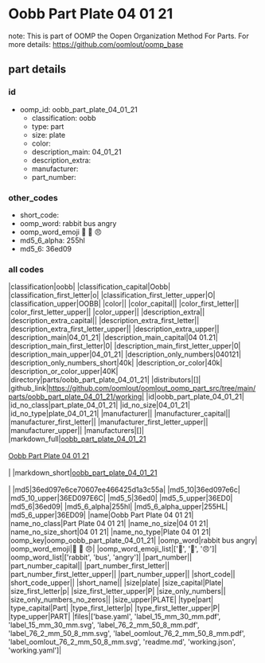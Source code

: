 # Oobb Part Plate 04 01 21  

note: This is part of OOMP the Oopen Organization Method For Parts. For more details: https://github.com/oomlout/oomp_base

##  part details





### id
* oomp_id: oobb_part_plate_04_01_21
  * classification: oobb
  * type: part
  * size: plate
  * color: 
  * description_main: 04_01_21
  * description_extra: 
  * manufacturer: 
  * part_number: 

### other_codes
* short_code: 
* oomp_word: rabbit bus angry
* oomp_word_emoji :rabbit: :bus: :angry:
* md5_6_alpha: 255hl
* md5_6: 36ed09

### all codes 
|classification|oobb|
|classification_capital|Oobb|
|classification_first_letter|o|
|classification_first_letter_upper|O|
|classification_upper|OOBB|
|color||
|color_capital||
|color_first_letter||
|color_first_letter_upper||
|color_upper||
|description_extra||
|description_extra_capital||
|description_extra_first_letter||
|description_extra_first_letter_upper||
|description_extra_upper||
|description_main|04_01_21|
|description_main_capital|04 01.21|
|description_main_first_letter|0|
|description_main_first_letter_upper|0|
|description_main_upper|04_01_21|
|description_only_numbers|040121|
|description_only_numbers_short|40k|
|description_or_color|40k|
|description_or_color_upper|40K|
|directory|parts/oobb_part_plate_04_01_21|
|distributors|[]|
|github_link|https://github.com/oomlout/oomlout_oomp_part_src/tree/main/parts/oobb_part_plate_04_01_21/working|
|id|oobb_part_plate_04_01_21|
|id_no_class|part_plate_04_01_21|
|id_no_size|04_01_21|
|id_no_type|plate_04_01_21|
|manufacturer||
|manufacturer_capital||
|manufacturer_first_letter||
|manufacturer_first_letter_upper||
|manufacturer_upper||
|manufacturers|[]|
|markdown_full|[oobb_part_plate_04_01_21](https://github.com/oomlout/oomlout_oomp_part_src/tree/main/parts/oobb_part_plate_04_01_21/working)<br>[](https://github.com/oomlout/oomlout_oomp_part_src/tree/main/parts/oobb_part_plate_04_01_21/working)<br>[Oobb Part Plate 04 01 21](https://github.com/oomlout/oomlout_oomp_part_src/tree/main/parts/oobb_part_plate_04_01_21/working)<br><br>|
|markdown_short|[oobb_part_plate_04_01_21](https://github.com/oomlout/oomlout_oomp_part_src/tree/main/parts/oobb_part_plate_04_01_21/working)<br><br>|
|md5|36ed097e6ce70607ee466425d1a3c55a|
|md5_10|36ed097e6c|
|md5_10_upper|36ED097E6C|
|md5_5|36ed0|
|md5_5_upper|36ED0|
|md5_6|36ed09|
|md5_6_alpha|255hl|
|md5_6_alpha_upper|255HL|
|md5_6_upper|36ED09|
|name|Oobb Part Plate 04 01 21|
|name_no_class|Part Plate 04 01 21|
|name_no_size|04 01 21|
|name_no_size_short|04 01 21|
|name_no_type|Plate 04 01 21|
|oomp_key|oomp_oobb_part_plate_04_01_21|
|oomp_word|rabbit bus angry|
|oomp_word_emoji|:rabbit: :bus: :angry:|
|oomp_word_emoji_list|[':rabbit:', ':bus:', ':angry:']|
|oomp_word_list|['rabbit', 'bus', 'angry']|
|part_number||
|part_number_capital||
|part_number_first_letter||
|part_number_first_letter_upper||
|part_number_upper||
|short_code||
|short_code_upper||
|short_name||
|size|plate|
|size_capital|Plate|
|size_first_letter|p|
|size_first_letter_upper|P|
|size_only_numbers||
|size_only_numbers_no_zeros||
|size_upper|PLATE|
|type|part|
|type_capital|Part|
|type_first_letter|p|
|type_first_letter_upper|P|
|type_upper|PART|
|files|['base.yaml', 'label_15_mm_30_mm.pdf', 'label_15_mm_30_mm.svg', 'label_76_2_mm_50_8_mm.pdf', 'label_76_2_mm_50_8_mm.svg', 'label_oomlout_76_2_mm_50_8_mm.pdf', 'label_oomlout_76_2_mm_50_8_mm.svg', 'readme.md', 'working.json', 'working.yaml']|
